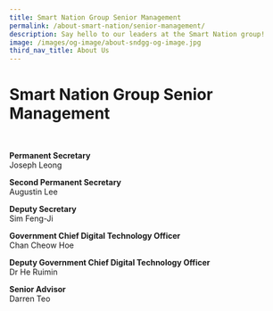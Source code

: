 ```yaml
---
title: Smart Nation Group Senior Management
permalink: /about-smart-nation/senior-management/
description: Say hello to our leaders at the Smart Nation group!
image: /images/og-image/about-sndgg-og-image.jpg
third_nav_title: About Us
---
```

# Smart Nation Group Senior Management

<br>

**Permanent Secretary**<br>
Joseph Leong

**Second Permanent Secretary**<br>
Augustin Lee

**Deputy Secretary**<br>
Sim Feng-Ji

**Government Chief Digital Technology Officer**<br>
Chan Cheow Hoe

**Deputy Government Chief Digital Technology Officer**<br>
Dr He Ruimin

**Senior Advisor**<br>
Darren Teo